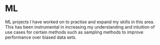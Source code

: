 # ML
ML projects I have worked on to practise and expand my skills in this area. This has been instrumental in increasing my understanding and intuition of use cases for certain methods such as sampling methods to improve performance over biased data sets. 
